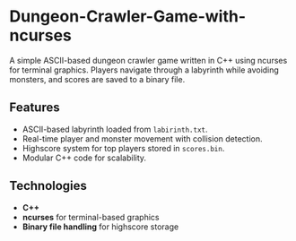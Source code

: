 # Dungeon-Crawler-Game-with-ncurses
A simple ASCII-based dungeon crawler game written in C++ using ncurses for terminal graphics.  Players navigate through a labyrinth while avoiding monsters, and scores are saved to a binary file.

## Features
- ASCII-based labyrinth loaded from `labirinth.txt`.
- Real-time player and monster movement with collision detection.
- Highscore system for top players stored in `scores.bin`.
- Modular C++ code for scalability.

## Technologies
- **C++**
- **ncurses** for terminal-based graphics
- **Binary file handling** for highscore storage
